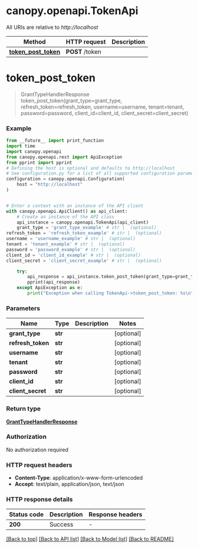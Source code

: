 # canopy.openapi.TokenApi

All URIs are relative to *http://localhost*

Method | HTTP request | Description
------------- | ------------- | -------------
[**token_post_token**](TokenApi.md#token_post_token) | **POST** /token | 


# **token_post_token**
> GrantTypeHandlerResponse token_post_token(grant_type=grant_type, refresh_token=refresh_token, username=username, tenant=tenant, password=password, client_id=client_id, client_secret=client_secret)



### Example

```python
from __future__ import print_function
import time
import canopy.openapi
from canopy.openapi.rest import ApiException
from pprint import pprint
# Defining the host is optional and defaults to http://localhost
# See configuration.py for a list of all supported configuration parameters.
configuration = canopy.openapi.Configuration(
    host = "http://localhost"
)


# Enter a context with an instance of the API client
with canopy.openapi.ApiClient() as api_client:
    # Create an instance of the API class
    api_instance = canopy.openapi.TokenApi(api_client)
    grant_type = 'grant_type_example' # str |  (optional)
refresh_token = 'refresh_token_example' # str |  (optional)
username = 'username_example' # str |  (optional)
tenant = 'tenant_example' # str |  (optional)
password = 'password_example' # str |  (optional)
client_id = 'client_id_example' # str |  (optional)
client_secret = 'client_secret_example' # str |  (optional)

    try:
        api_response = api_instance.token_post_token(grant_type=grant_type, refresh_token=refresh_token, username=username, tenant=tenant, password=password, client_id=client_id, client_secret=client_secret)
        pprint(api_response)
    except ApiException as e:
        print("Exception when calling TokenApi->token_post_token: %s\n" % e)
```

### Parameters

Name | Type | Description  | Notes
------------- | ------------- | ------------- | -------------
 **grant_type** | **str**|  | [optional] 
 **refresh_token** | **str**|  | [optional] 
 **username** | **str**|  | [optional] 
 **tenant** | **str**|  | [optional] 
 **password** | **str**|  | [optional] 
 **client_id** | **str**|  | [optional] 
 **client_secret** | **str**|  | [optional] 

### Return type

[**GrantTypeHandlerResponse**](GrantTypeHandlerResponse.md)

### Authorization

No authorization required

### HTTP request headers

 - **Content-Type**: application/x-www-form-urlencoded
 - **Accept**: text/plain, application/json, text/json

### HTTP response details
| Status code | Description | Response headers |
|-------------|-------------|------------------|
**200** | Success |  -  |

[[Back to top]](#) [[Back to API list]](../README.md#documentation-for-api-endpoints) [[Back to Model list]](../README.md#documentation-for-models) [[Back to README]](../README.md)

